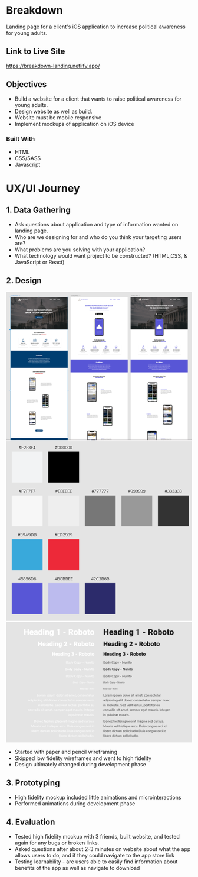 # Breakdown

Landing page for a client's iOS application to increase political awareness for young adults.

## Link to Live Site

https://breakdown-landing.netlify.app/

## Objectives

* Build a website for a client that wants to raise political awareness for young adults.
* Design website as well as build.
* Website must be mobile responsive
* Implement mockups of application on iOS device

### Built With

* HTML
* CSS/SASS
* Javascript

# UX/UI Journey

## 1. Data Gathering

* Ask questions about application and type of information wanted on landing page.
* Who are we designing for and who do you think your targeting users are?
* What problems are you solving with your application?
* What technology would want project to be constructed? (HTML,CSS, & JavaScript or React)

## 2. Design

![demo](https://github.com/codewithsrobins1/breakdown-landing-page/blob/master/Original%20Designs.PNG)
![demo](https://github.com/codewithsrobins1/breakdown-landing-page/blob/master/Color%20Palette.PNG)
![demo](https://github.com/codewithsrobins1/breakdown-landing-page/blob/master/typography.PNG)

* Started with paper and pencil wireframing 
* Skipped low fidelity wireframes and went to high fidelity
* Design ultimately changed during development phase

## 3. Prototyping

* High fidelity mockup included little animations and microinteractions
* Performed animations during development phase

## 4. Evaluation

* Tested high fidelity mockup with 3 friends, built website, and tested again for any bugs or broken links.
* Asked questions after about 2-3 minutes on website about what the app allows users to do, and if they could navigate to the app store link
* Testing learnability - are users able to easily find information about benefits of the app as well as navigate to download
